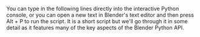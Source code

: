 You can type in the following lines directly into the interactive Python console, or you can open a new text in Blender's text editor and then press Alt + P to run the script. It is a short script but we'll go through it in some detail as it features many of the key aspects of the Blender Python API.

